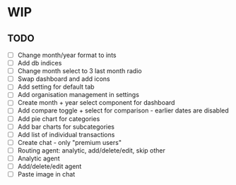 # WIP

## TODO

- [ ] Change month/year format to ints
- [ ] Add db indices
- [ ] Change month select to 3 last month radio
- [ ] Swap dashboard and add icons
- [ ] Add setting for default tab
- [ ] Add organisation management in settings
- [ ] Create month + year select component for dashboard
- [ ] Add compare toggle + select for comparison - earlier dates are disabled
- [ ] Add pie chart for categories
- [ ] Add bar charts for subcategories
- [ ] Add list of individual transactions
- [ ] Create chat - only "premium users"
- [ ] Routing agent: analytic, add/delete/edit, skip other
- [ ] Analytic agent
- [ ] Add/delete/edit agent
- [ ] Paste image in chat
